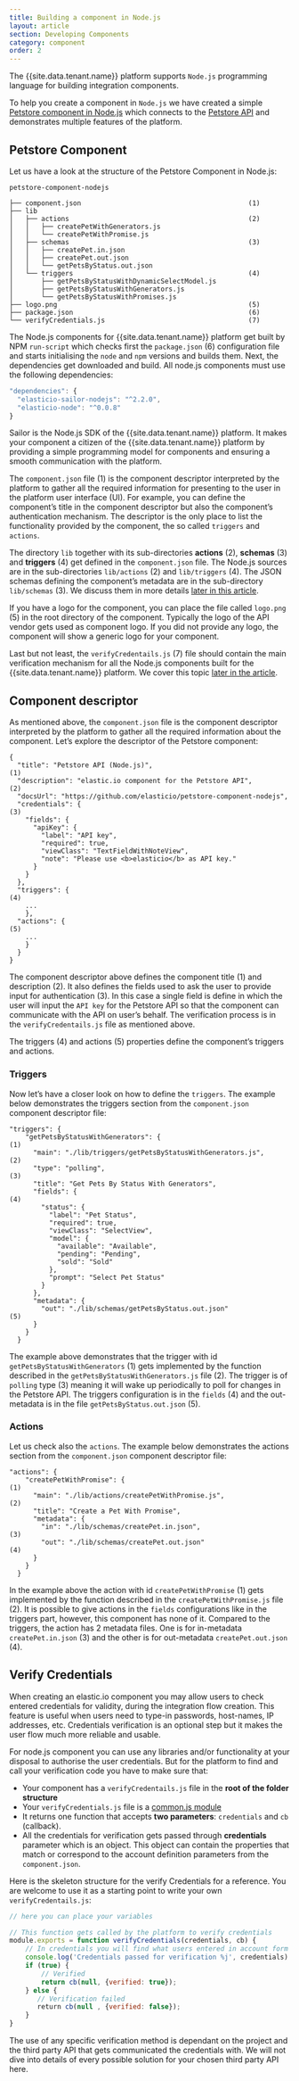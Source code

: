 ```yaml
---
title: Building a component in Node.js
layout: article
section: Developing Components
category: component
order: 2
---
```


The {{site.data.tenant.name}} platform supports `Node.js` programming language for building integration components.

To help you create a component in `Node.js` we have created a simple [Petstore component in Node.js](https://github.com/elasticio/petstore-component-nodejs "Petstore Component in Node.js") which connects to the [Petstore API](https://petstore.elastic.io/docs/ "Petstore API") and demonstrates multiple features of the platform.

## Petstore Component

Let us have a look at the structure of the Petstore Component in Node.js:

```
petstore-component-nodejs

├── component.json                                          (1)
├── lib
│   ├── actions                                             (2)
│   │   ├── createPetWithGenerators.js
│   │   └── createPetWithPromise.js
│   ├── schemas                                             (3)
│   │   ├── createPet.in.json
│   │   ├── createPet.out.json
│   │   └── getPetsByStatus.out.json
│   └── triggers                                            (4)
│       ├── getPetsByStatusWithDynamicSelectModel.js
│       ├── getPetsByStatusWithGenerators.js
│       └── getPetsByStatusWithPromises.js
├── logo.png                                                (5)
├── package.json                                            (6)
└── verifyCredentials.js                                    (7)
```

The Node.js components for {{site.data.tenant.name}} platform get built by NPM `run-script` which checks first the `package.json` (6) configuration file and starts initialising the `node` and `npm` versions and builds them. Next, the dependencies get downloaded and build. All node.js components must use the following dependencies:

```js
"dependencies": {
  "elasticio-sailor-nodejs": "^2.2.0",
  "elasticio-node": "^0.0.8"
}
```

Sailor is the Node.js SDK of the {{site.data.tenant.name}} platform. It makes your component a citizen of the {{site.data.tenant.name}} platform by providing a simple programming model for components and ensuring a smooth communication with the platform.

The `component.json` file (1) is the component descriptor interpreted by the platform to gather all the required information for presenting to the user in the platform user interface (UI). For example, you can define the component’s title in the component descriptor but also the component’s authentication mechanism. The descriptor is the only place to list the functionality provided by the component, the so called `triggers` and `actions`.

The directory `lib` together with its sub-directories **actions** (2), **schemas** (3) and **triggers** (4) get defined in the `component.json` file. The Node.js sources are in the sub-directories `lib/actions` (2) and `lib/triggers` (4). The JSON schemas defining the component’s metadata  are in the sub-directory `lib/schemas` (3). We discuss them in more details [later in this article](#component-descriptor).

If you have a logo for the component, you can place the file called `logo.png` (5) in the root directory of the component. Typically the logo of the API vendor gets used as component logo. If you did not provide any logo, the component will show a generic logo for your component.

Last but not least, the `verifyCredentails.js` (7) file should contain the main verification mechanism for all the Node.js components built for the {{site.data.tenant.name}} platform. We cover this topic [later in the article](#verify-credentials).


## Component descriptor

As mentioned above, the `component.json` file is the component descriptor interpreted by the platform to gather all the required information about the component. Let’s explore the descriptor of the Petstore component:

```
{
  "title": "Petstore API (Node.js)",                                       (1)
  "description": "elastic.io component for the Petstore API",              (2)
  "docsUrl": "https://github.com/elasticio/petstore-component-nodejs",
  "credentials": {                                                         (3)
    "fields": {
      "apiKey": {
        "label": "API key",
        "required": true,
        "viewClass": "TextFieldWithNoteView",
        "note": "Please use <b>elasticio</b> as API key."
      }
    }
  },
  "triggers": {                                                            (4)
    ...
    },
  "actions": {                                                             (5)
    ...
    }
  }
}
```
The component descriptor above defines the component title (1) and description (2). It also defines the fields used to ask the user to provide input for authentication (3). In this case a single field is define in which the user will input the `API key` for the Petstore API so that the component can communicate with the API on user’s behalf. The verification process is in the `verifyCredentails.js` file as mentioned above.

The triggers (4) and actions (5) properties define the component’s triggers and actions.

### Triggers

Now let’s have a closer look on how to define the `triggers`. The example below demonstrates the triggers section from the `component.json` component descriptor file:

```
"triggers": {
    "getPetsByStatusWithGenerators": {                                  (1)
      "main": "./lib/triggers/getPetsByStatusWithGenerators.js",        (2)
      "type": "polling",                                                (3)
      "title": "Get Pets By Status With Generators",
      "fields": {                                                       (4)
        "status": {
          "label": "Pet Status",
          "required": true,
          "viewClass": "SelectView",
          "model": {
            "available": "Available",
            "pending": "Pending",
            "sold": "Sold"
          },
          "prompt": "Select Pet Status"
        }
      },
      "metadata": {
        "out": "./lib/schemas/getPetsByStatus.out.json"                 (5)
      }
    }
  }
```

The example above demonstrates that the trigger with id `getPetsByStatusWithGenerators` (1) gets implemented by the function described in the  `getPetsByStatusWithGenerators.js` file (2). The trigger is of `polling` type (3) meaning it will wake up periodically to poll for changes in the Petstore API. The triggers configuration is in the `fields` (4) and the out-metadata is in the file `getPetsByStatus.out.json` (5).

### Actions

Let us check also the `actions`. The example below demonstrates the actions section from the `component.json` component descriptor file:

```
"actions": {
    "createPetWithPromise": {                                           (1)
      "main": "./lib/actions/createPetWithPromise.js",                  (2)
      "title": "Create a Pet With Promise",
      "metadata": {
        "in": "./lib/schemas/createPet.in.json",                        (3)
        "out": "./lib/schemas/createPet.out.json"                       (4)
      }
    }
  }
```

In the example above the action with id `createPetWithPromise` (1) gets implemented by the function described in the `createPetWithPromise.js` file (2). It is possible to give actions in the `fields` configurations like in the triggers part, however, this component has none of it. Compared to the triggers, the action has 2 metadata files. One is for in-metadata `createPet.in.json` (3) and the other is for out-metadata `createPet.out.json` (4).

## Verify Credentials

When creating an elastic.io component you may allow users to check entered credentials for validity, during the integration flow creation. This feature is useful when users need to type-in passwords, host-names, IP addresses, etc. Credentials verification is an optional step but it makes the user flow much more reliable and usable.

For node.js component you can use any libraries and/or functionality at your disposal to authorise the user credentials. But for the platform to find and call your verification code you have to make sure that:

*   Your component has a `verifyCredentails.js` file in the **root of the folder structure**
*   Your `verifyCredentials.js` file is a [common.js module](http://wiki.commonjs.org/wiki/Modules/1.1)
*   It returns one function that accepts **two parameters**: `credentials` and `cb` (callback).
*   All the credentials for verification gets passed through **credentials** parameter which is an object. This object can contain the properties that match or correspond to the account definition parameters from the `component.json`.

Here is the skeleton structure for the verify Credentials for a reference. You are welcome to use it as a starting point to write your own `verifyCredentails.js`:

```js
// here you can place your variables

// This function gets called by the platform to verify credentials
module.exports = function verifyCredentials(credentials, cb) {
    // In credentials you will find what users entered in account form
    console.log('Credentials passed for verification %j', credentials)
    if (true) {
        // Verified
        return cb(null, {verified: true});
    } else {
       // Verification failed
       return cb(null , {verified: false});
    }
}
```

The use of any specific verification method is dependant on the project and the third party API that gets communicated the credentials with. We will not dive into details of every possible solution for your chosen third party API here.
